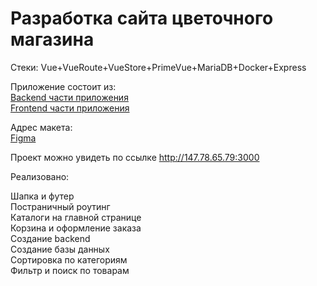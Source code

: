 <h1>Разработка сайта цветочного магазина</h1>
Стеки:
Vue+VueRoute+VueStore+PrimeVue+MariaDB+Docker+Express

Приложение состоит из:<br>
<a href="https://github.com/lavrenoff/diplomgb/tree/main/backend">Backend части приложения</a><br>
<a href="https://github.com/lavrenoff/diplomgb/tree/main/frontend">Frontend части приложения</a>

Адрес макета:<br>
<a href="https://www.figma.com/file/b6AD6GW2AGDs1DzlQSOdMN/Flawka_vl-(Copy)-(Copy)?type=design&node-id=0-1&mode=design&t=kuX1E3oDkjWmAjzm-0">Figma</a>

Проект можно увидеть по ссылке <a href="http://147.78.65.79:3000">http://147.78.65.79:3000</a>

<p>Реализовано:</p>
Шапка и футер<br>
Постраничный роутинг<br>
Каталоги на главной странице<br>
Корзина и оформление заказа<br>
Создание backend<br>
Создание базы данных<br>
Сортировка по категориям<br>
Фильтр и поиск по товарам<br>




